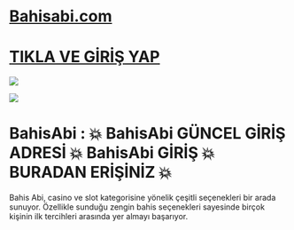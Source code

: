 # <a href="https://partner.bahisabiaffiliates.com/imp/bahisabi/1239">Bahisabi.com</a>
# <a href="https://partner.bahisabiaffiliates.com/imp/bahisabi/1239">TIKLA VE GİRİŞ YAP</a>

<a href="https://partner.bahisabiaffiliates.com/imp/bahisabi/1239"><img src="https://resmim.net/cdn/2025/01/26/DarSFy.png"></a>

<a href="https://partner.bahisabiaffiliates.com/imp/bahisabi/1239"><img src="https://resmim.net/cdn/2025/01/26/DarfED.png"></a>


# BahisAbi : 💥 BahisAbi GÜNCEL GİRİŞ ADRESİ 💥 BahisAbi GİRİŞ 💥 BURADAN ERİŞİNİZ 💥

Bahis Abi, casino ve slot kategorisine yönelik çeşitli seçenekleri bir arada sunuyor. Özellikle sunduğu zengin bahis seçenekleri sayesinde birçok kişinin ilk tercihleri arasında yer almayı başarıyor.
